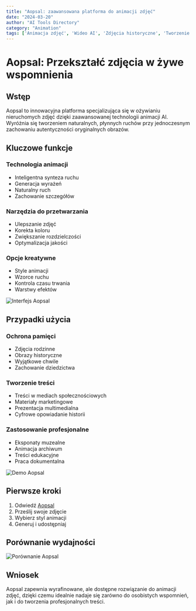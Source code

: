 ```yaml
---
title: "Aopsal: zaawansowana platforma do animacji zdjęć"
date: "2024-03-20"
author: "AI Tools Directory"
category: "Animation"
tags: ['Animacja zdjęć', 'Wideo AI', 'Zdjęcia historyczne', 'Tworzenie treści']
---
```

# Aopsal: Przekształć zdjęcia w żywe wspomnienia

## Wstęp

Aopsal to innowacyjna platforma specjalizująca się w ożywianiu nieruchomych zdjęć dzięki zaawansowanej technologii animacji AI. Wyróżnia się tworzeniem naturalnych, płynnych ruchów przy jednoczesnym zachowaniu autentyczności oryginalnych obrazów.

## Kluczowe funkcje

### Technologia animacji
- Inteligentna synteza ruchu
- Generacja wyrażeń
- Naturalny ruch
- Zachowanie szczegółów

### Narzędzia do przetwarzania
- Ulepszanie zdjęć
- Korekta koloru
- Zwiększanie rozdzielczości
- Optymalizacja jakości

### Opcje kreatywne
- Style animacji
- Wzorce ruchu
- Kontrola czasu trwania
- Warstwy efektów

![Interfejs Aopsal](/imgs/aopsal/interface.jpg)

## Przypadki użycia

### Ochrona pamięci
- Zdjęcia rodzinne
- Obrazy historyczne
- Wyjątkowe chwile
- Zachowanie dziedzictwa

### Tworzenie treści
- Treści w mediach społecznościowych
- Materiały marketingowe
- Prezentacja multimedialna
- Cyfrowe opowiadanie historii

### Zastosowanie profesjonalne
- Eksponaty muzealne
- Animacja archiwum
- Treści edukacyjne
- Praca dokumentalna

![Demo Aopsal](/imgs/aopsal/demo.jpg)

## Pierwsze kroki

1. Odwiedź [Aopsal](https://aopsal.com)
2. Prześlij swoje zdjęcie
3. Wybierz styl animacji
4. Generuj i udostępniaj

## Porównanie wydajności

![Porównanie Aopsal](/imgs/aopsal/comparison.jpg)

## Wniosek

Aopsal zapewnia wyrafinowane, ale dostępne rozwiązanie do animacji zdjęć, dzięki czemu idealnie nadaje się zarówno do osobistych wspomnień, jak i do tworzenia profesjonalnych treści.